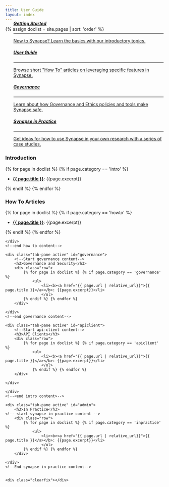 ```yaml
---
title: User Guide
layout: index
---
```


{% assign doclist = site.pages | sort: 'order' %}


<div class="col-xs-12 col-md-12 col-lg-12" id="subjects">
    <ul class="nav nav-tabs" id="myTab" style="margin-top: -70px; border: 2px solid transparent;">
    <div class="col-xs-12 col-sm-3">
        <a href="#intro">
        <div class="subject-card">
            <i class="fa fa-power-off"></i>
            <h5>Getting Started</h5>
            <hr>
            <span>New to Synapse? Learn the basics with our introductory topics.</span>
        </div>
        </a>
    </div>
    <div class="col-xs-12 col-sm-3">
        <a href="#howto">
        <div class="subject-card">
            <i class="fa fa-book"></i>
            <h5>User Guide</h5>
            <hr>
            <span>Browse short "How To" articles on leveraging specific features in Synapse.</span>
        </div>
        </a>
    </div>
   <!-- <div class="col-xs-12 col-sm-3">
        <a href="/articles/api_documentation.html">
        <div class="subject-card">
            <i class="fa fa-cog"></i>
            <h5>API Docs</h5>
            <hr>
            <span>Technical documentation for using the R/Python clients and RESTful APIs.</span>
        </div>
        </a>
    </div> -->
   <div class="col-xs-12 col-sm-3">
        <a href="#governance">
        <div class="subject-card">
            <i class="fa fa-lock"></i>
            <h5>Governance</h5>
            <hr>
            <span>Learn about how Governance and Ethics policies and tools make Synapse safe.</span>
        </div>
        </a>
    </div>
    <div class="col-xs-12 col-sm-3">
        <a href="#admin">
        <div class="subject-card">
            <i class="fa fa-pencil"></i>
            <h5>Synapse in Practice</h5>
            <hr>
            <span>Get ideas for how to use Synapse in your own research with a series of case studies.</span>
        </div>
        </a>
    </div>
    </ul>

<div class="tab-content">
    <div class="tab-pane active" id="intro">
        <!--Start intro content-->
        <h3>Introduction</h3>
        <div class="row">
            {% for page in doclist %} {% if page.category == 'intro' %}
                <ul>
                    <li><b><a href="{{ page.url | relative_url}}">{{ page.title }}</a></b>: {{page.excerpt}}</li>
                    </ul>
                {% endif %} {% endfor %}
        </div>
    </div>
    <!-- <end intro content> -->
    <div class="tab-pane active" id="howto">
        <!--Start how to content-->
        <h3>How To Articles</h3>
        <div class="row">
            {% for page in doclist %} {% if page.category == 'howto' %}
                <ul>
                    <li><b><a href="{{ page.url | relative_url}}">{{ page.title }}</a></b>: {{page.excerpt}}</li>
                    </ul>
            {% endif %} {% endfor %}
        </div>

    </div>
    <!--end how to content-->

    <div class="tab-pane active" id="governance">
        <!--Start governance content-->
        <h3>Governance and Security</h3>
        <div class="row">
            {% for page in doclist %} {% if page.category == 'governance' %}
                <ul>
                    <li><b><a href="{{ page.url | relative_url}}">{{ page.title }}</a></b>: {{page.excerpt}}</li>
                    </ul>
            {% endif %} {% endfor %}
        </div>

    </div>
    <!--end governance content-->

    <div class="tab-pane active" id="apiclient">
        <!--Start api-client content-->
        <h3>API Clients</h3>
        <div class="row">
            {% for page in doclist %} {% if page.category == 'apiclient' %}
                <ul>
                    <li><b><a href="{{ page.url | relative_url}}">{{ page.title }}</a></b>: {{page.excerpt}}</li>
                    </ul>
                {% endif %} {% endfor %}
        </div>

    </div>

    </div>
    <!--<end intro content>-->

    <div class="tab-pane active" id="admin">
        <h3>In Practice</h3>
    <!-- start synapse in practice content -->
        <div class="row">
            {% for page in doclist %} {% if page.category == 'inpractice' %}
                <ul>
                    <li><b><a href="{{ page.url | relative_url}}">{{ page.title }}</a></b>: {{page.excerpt}}</li>
                    </ul>
            {% endif %} {% endfor %}
        </div>

    </div>
    <!--End synapse in practice content-->


    <div class="clearfix"></div>
</div>
